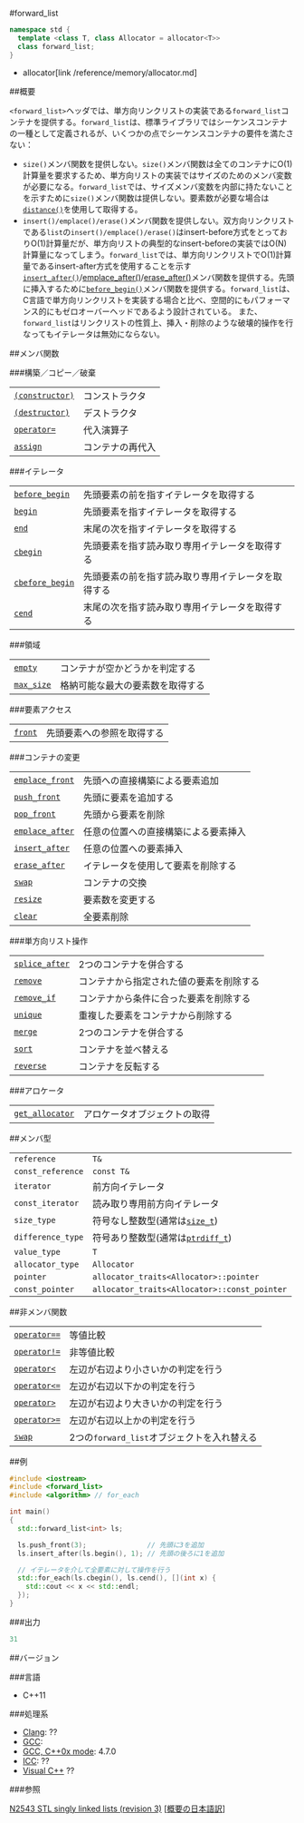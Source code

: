 #forward_list
```cpp
namespace std {
  template <class T, class Allocator = allocator<T>>
  class forward_list;
}
```
* allocator[link /reference/memory/allocator.md]

##概要

`<forward_list>`ヘッダでは、単方向リンクリストの実装である`forward_list`コンテナを提供する。`forward_list`は、標準ライブラリではシーケンスコンテナの一種として定義されるが、いくつかの点でシーケンスコンテナの要件を満たさない：

- `size()`メンバ関数を提供しない。`size()`メンバ関数は全てのコンテナにO(1)計算量を要求するため、単方向リストの実装ではサイズのためのメンバ変数が必要になる。`forward_list`では、サイズメンバ変数を内部に持たないことを示すために`size()`メンバ関数は提供しない。要素数が必要な場合は[`distance()`](/reference/iterator/distance.md)を使用して取得する。
- `insert()/emplace()/erase()`メンバ関数を提供しない。双方向リンクリストである`list`の`insert()/emplace()/erase()`はinsert-before方式をとっておりO(1)計算量だが、単方向リストの典型的なinsert-beforeの実装ではO(N)計算量になってしまう。`forward_list`では、単方向リンクリストでO(1)計算量であるinsert-after方式を使用することを示す[`insert_after()`](./forward_list/insert_after.md)/[emplace_after()](./forward_list/emplace_after.md)/[erase_after()](./forward_list/erase_after.md)メンバ関数を提供する。先頭に挿入するために[`before_begin()`](./forward_list/before_begin.md)メンバ関数を提供する。`forward_list`は、C言語で単方向リンクリストを実装する場合と比べ、空間的にもパフォーマンス的にもゼロオーバーヘッドであるよう設計されている。
また、`forward_list`はリンクリストの性質上、挿入・削除のような破壊的操作を行なってもイテレータは無効にならない。

##メンバ関数

###構築／コピー／破棄


| | |
|---------------------------------------------------------------------------------------------------------------------|--------------------------|
| [`(constructor)`](./forward_list/forward_list.md) | コンストラクタ |
| [`(destructor)`](./forward_list/-forward_list.md) | デストラクタ |
| [`operator=`](./forward_list/op_assign.md) | 代入演算子 |
| [`assign`](./forward_list/assign.md) | コンテナの再代入 |

###イテレータ

| | |
|----------------------------------------------------------------------------------------------------------------------|-----------------------------------------------------------------------------|
| [`before_begin`](./forward_list/before_begin.md) | 先頭要素の前を指すイテレータを取得する |
| [`begin`](./forward_list/begin.md) | 先頭要素を指すイテレータを取得する |
| [`end`](./forward_list/end.md) | 末尾の次を指すイテレータを取得する |
| [`cbegin`](./forward_list/cbegin.md) | 先頭要素を指す読み取り専用イテレータを取得する |
| [`cbefore_begin`](./forward_list/before_cbegin.md) | 先頭要素の前を指す読み取り専用イテレータを取得する |
| [`cend`](./forward_list/cend.md) | 末尾の次を指す読み取り専用イテレータを取得する |

###領域

| | |
|------------------------------------------------------------------------------------------------------------|--------------------------------------------------|
| [`empty`](./forward_list/empty.md) | コンテナが空かどうかを判定する |
| [`max_size`](./forward_list/max_size.md) | 格納可能な最大の要素数を取得する |

###要素アクセス

| | |
|------------------------------------------------------------------------------------------------------|-----------------------------------------|
| [`front`](./forward_list/front.md) | 先頭要素への参照を取得する |

###コンテナの変更

| | |
|----------------------------------------------------------------------------------------------------------------------|--------------------------------------------------------|
| [`emplace_front`](./forward_list/emplace_front.md) | 先頭への直接構築による要素追加 |
| [`push_front`](./forward_list/push_front.md) | 先頭に要素を追加する |
| [`pop_front`](./forward_list/pop_front.md) | 先頭から要素を削除 |
| [`emplace_after`](./forward_list/emplace_after.md) | 任意の位置への直接構築による要素挿入 |
| [`insert_after`](./forward_list/insert_after.md) | 任意の位置への要素挿入 |
| [`erase_after`](./forward_list/erase_after.md) | イテレータを使用して要素を削除する |
| [`swap`](./forward_list/swap.md) | コンテナの交換 |
| [`resize`](./forward_list/resize.md) | 要素数を変更する |
| [`clear`](./forward_list/clear.md) | 全要素削除 |

###単方向リスト操作

| | |
|--------------------------------------------------------------------------------------------------------------------|--------------------------------------------------------------|
| [`splice_after`](./forward_list/splice_after.md) | 2つのコンテナを併合する |
| [`remove`](./forward_list/remove.md) | コンテナから指定された値の要素を削除する |
| [`remove_if`](./forward_list/remove_if.md) | コンテナから条件に合った要素を削除する |
| [`unique`](./forward_list/unique.md) | 重複した要素をコンテナから削除する |
| [`merge`](./forward_list/merge.md) | 2つのコンテナを併合する |
| [`sort`](./forward_list/sort.md) | コンテナを並べ替える |
| [`reverse`](./forward_list/reverse.md) | コンテナを反転する |

###アロケータ

| | |
|----------------------------------------------------------------------------------------------------------------------|--------------------------------------------|
| [`get_allocator`](./forward_list/get_allocator.md) | アロケータオブジェクトの取得 |

##メンバ型

| | |
|------------------------------|-----------------------------------------------------------------------------------------------------------------------------------------|
| `reference` | `T&` |
| `const_reference` | `const T&` |
| `iterator` | 前方向イテレータ |
| `const_iterator` | 読み取り専用前方向イテレータ |
| `size_type` | 符号なし整数型(通常は[`size_t`](/reference/cstddef/size_t.md)) |
| `difference_type` | 符号あり整数型(通常は[`ptrdiff_t`](/reference/cstddef/ptrdiff_t.md)) |
| `value_type` | `T` |
| `allocator_type` | `Allocator` |
| `pointer` | `allocator_traits<Allocator>::pointer` |
| `const_pointer` | `allocator_traits<Allocator>::const_pointer` |

##非メンバ関数

| | |
|----------------------------------------------------------------------------------------------------------------------|----------------------------------------------------------------------|
| [`operator==`](./forward_list/op_equal.md) | 等値比較 |
| [`operator!=`](./forward_list/op_not_equal.md) | 非等値比較 |
| [`operator<`](./forward_list/op_less.md) | 左辺が右辺より小さいかの判定を行う |
| [`operator<=`](./forward_list/op_less_equal.md) | 左辺が右辺以下かの判定を行う |
| [`operator>`](./forward_list/op_greater.md) | 左辺が右辺より大きいかの判定を行う |
| [`operator>=`](./forward_list/op_greater_equal.md) | 左辺が右辺以上かの判定を行う |
| [`swap`](./forward_list/swap_free.md) | 2つの`forward_list`オブジェクトを入れ替える |


##例
```cpp
#include <iostream>
#include <forward_list>
#include <algorithm> // for_each

int main()
{
  std::forward_list<int> ls;

  ls.push_front(3);               // 先頭に3を追加
  ls.insert_after(ls.begin(), 1); // 先頭の後ろに1を追加

  // イテレータを介して全要素に対して操作を行う
  std::for_each(ls.cbegin(), ls.cend(), [](int x) {
    std::cout << x << std::endl;
  });
}
```

###出力
```cpp
31
```

##バージョン

###言語

- C++11

###処理系

- [Clang](/implementation#clang.md): ??
- [GCC](/implementation#gcc.md): 
- [GCC, C++0x mode](/implementation#gcc.md): 4.7.0
- [ICC](/implementation#icc.md): ??
- [Visual C++](/implementation#visual_cpp.md) ??


###参照

[N2543 STL singly linked lists (revision 3)](http://www.open-std.org/jtc1/sc22/wg21/docs/papers/2008/n2543.htm) [[概要の日本語訳](http://d.hatena.ne.jp/faith_and_brave/20080905/1220611240)]

